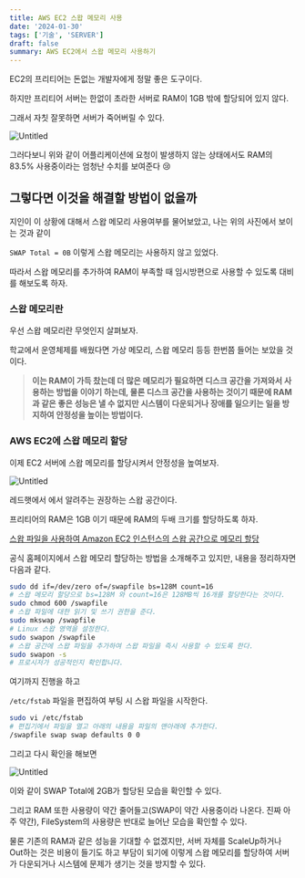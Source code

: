 ```yaml
---
title: AWS EC2 스왑 메모리 사용
date: '2024-01-30'
tags: ['기술', 'SERVER']
draft: false
summary: AWS EC2에서 스왑 메모리 사용하기
---
```


EC2의 프리티어는 돈없는 개발자에게 정말 좋은 도구이다.

하지만 프리티어 서버는 한없이 초라한 서버로 RAM이 1GB 밖에 할당되어 있지 않다.

그래서 자칫 잘못하면 서버가 죽어버릴 수 있다.

![Untitled](/static/images/swap1.png)

그러다보니 위와 같이 어플리케이션에 요청이 발생하지 않는 상태에서도 RAM의 83.5% 사용중이라는 엄청난 수치를 보여준다 😢 

## 그렇다면 이것을 해결할 방법이 없을까

지인이 이 상황에 대해서 스왑 메모리 사용여부를 물어보았고, 나는 위의 사진에서 보이는 것과 같이 

`SWAP Total = 0B` 이렇게 스왑 메모리는 사용하지 않고 있었다.

따라서 스왑 메모리를 추가하여 RAM이 부족할 때 임시방편으로 사용할 수 있도록 대비를 해보도록 하자.

### 스왑 메모리란

우선 스왑 메모리란 무엇인지 살펴보자.

학교에서 운영체제를 배웠다면 가상 메모리, 스왑 메모리 등등 한번쯤 들어는 보았을 것이다.

> **이는 RAM이 가득 찼는데 더 많은 메모리가 필요하면 디스크 공간을 가져와서 사용하는 방법을 이야기 하는데, 물론 디스크 공간을 사용하는 것이기 때문에 RAM과 같은 좋은 성능은 낼 수 없지만 시스템이 다운되거나 장애를 일으키는 일을 방지하여 안정성을 높이는 방법이다.**
> 

### AWS EC2에 스왑 메모리 할당

이제 EC2 서버에 스왑 메모리를 할당시켜서 안정성을 높여보자.

![Untitled](/static/images/swap2.png)

레드햇에서 에서 알려주는 권장하는 스왑 공간이다.

프리티어의 RAM은 1GB 이기 때문에 RAM의 두배 크기를 할당하도록 하자.

[스왑 파일을 사용하여 Amazon EC2 인스턴스의 스왑 공간으로 메모리 할당](https://repost.aws/ko/knowledge-center/ec2-memory-swap-file)

공식 홈페이지에서 스왑 메모리 할당하는 방법을 소개해주고 있지만, 내용을 정리하자면 다음과 같다.

```bash
sudo dd if=/dev/zero of=/swapfile bs=128M count=16
# 스왑 메모리 할당으로 bs=128M 와 count=16은 128MB씩 16개를 할당한다는 것이다.
sudo chmod 600 /swapfile
# 스왑 파일에 대한 읽기 및 쓰기 권한을 준다.
sudo mkswap /swapfile
# Linux 스왑 영역을 설정한다.
sudo swapon /swapfile
# 스왑 공간에 스왑 파일을 추가하여 스왑 파일을 즉시 사용할 수 있도록 한다.
sudo swapon -s
# 프로시저가 성공적인지 확인합니다.
```

여기까지 진행을 하고

`/etc/fstab` 파일을 편집하여 부팅 시 스왑 파일을 시작한다.

```bash
sudo vi /etc/fstab
# 편집기에서 파일을 열고 아래의 내용을 파일의 맨아래에 추가한다.
/swapfile swap swap defaults 0 0
```

그리고 다시 확인을 해보면

![Untitled](/static/images/swap3.png)

이와 같이 SWAP Total에 2GB가 할당된 모습을 확인할 수 있다.

그리고 RAM 또한 사용량이 약간 줄어들고(SWAP이 약간 사용중이라 나온다. 진짜 아주 약간), FileSystem의 사용량은 반대로 늘어난 모습을 확인할 수 있다.

물론 기존의 RAM과 같은 성능을 기대할 수 없겠지만, 서버 자체를 ScaleUp하거나 Out하는 것은 비용이 들기도 하고 부담이 되기에 이렇게 스왑 메모리를 할당하여 서버가 다운되거나 시스템에 문제가 생기는 것을 방지할 수 있다.